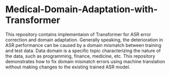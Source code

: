 # Medical-Domain-Adaptation-with-Transformer

This repository contains implementaion of Transformer for ASR error correction and domain adaptation. Generally speaking, the deterioration in ASR performance can be caused by a domain mismatch between training and test data. Data domain is a specific topic characterizing the nature of the data, such as programming, finance, medicine, etc. This repository demonstrates how to fix domain mismatch errors using machine translation without making changes to the existing trained ASR model.
